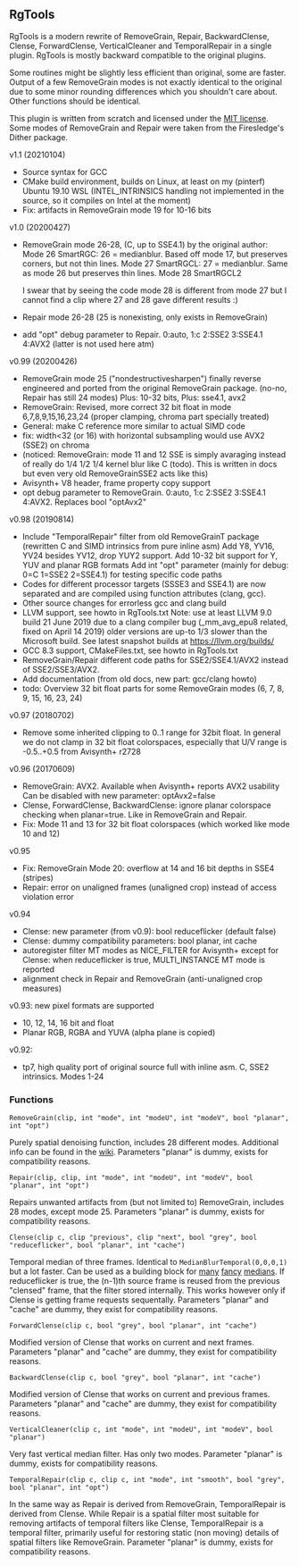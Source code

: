 ## RgTools

RgTools is a modern rewrite of RemoveGrain, Repair, BackwardClense, Clense, ForwardClense, VerticalCleaner and TemporalRepair in a single plugin. RgTools is mostly backward compatible to the original plugins.

Some routines might be slightly less efficient than original, some are faster. Output of a few RemoveGrain modes is not exactly identical to the original due to some minor rounding differences which you shouldn't care about. Other functions should be identical.

This plugin is written from scratch and licensed under the [MIT license][1]. Some modes of RemoveGrain and Repair were taken from the Firesledge's Dither package.

v1.1 (20210104)
- Source syntax for GCC
- CMake build environment, builds on Linux, at least on my (pinterf) Ubuntu 19.10 WSL
  (INTEL_INTRINSICS handling not implemented in the source, so it compiles on Intel at the moment)
- Fix: artifacts in RemoveGrain mode 19 for 10-16 bits

v1.0 (20200427)
- RemoveGrain mode 26-28, (C, up to SSE4.1)
  by the original author:
  Mode 26 SmartRGC: 26 = medianblur. Based off mode 17, but preserves corners, but not thin lines.
  Mode 27 SmartRGCL: 27 = medianblur. Same as mode 26 but preserves thin lines.
  Mode 28 SmartRGCL2

  I swear that by seeing the code mode 28 is different from mode 27 but I cannot find a clip where 27 and 28 gave different results :)

- Repair mode 26-28 (25 is nonexisting, only exists in RemoveGrain)
- add "opt" debug parameter to Repair. 0:auto, 1:c 2:SSE2 3:SSE4.1 4:AVX2 (latter is not used here atm)

v0.99 (20200426)
- RemoveGrain mode 25 ("nondestructivesharpen") finally reverse engineered 
  and ported from the original RemoveGrain package. (no-no, Repair has still 24 modes)
  Plus: 10-32 bits, Plus: sse4.1, avx2
- RemoveGrain: Revised, more correct 32 bit float in mode 6,7,8,9,15,16,23,24 
  (proper clamping, chroma part specially treated)
- General: make C reference more similar to actual SIMD code
- fix: width<32 (or 16) with horizontal subsampling would use AVX2 (SSE2) on chroma
- (noticed: RemoveGrain: mode 11 and 12 SSE is simply avaraging
   instead of really do 1/4 1/2 1/4 kernel blur like C (todo).
   This is written in docs but even very old RemoveGrainSSE2 acts like this)
- Avisynth+ V8 header, frame property copy support
- opt debug parameter to RemoveGrain. 0:auto, 1:c 2:SSE2 3:SSE4.1 4:AVX2. Replaces bool "optAvx2"

v0.98 (20190814)
- Include "TemporalRepair" filter from old RemoveGrainT package (rewritten C and SIMD intrinsics from pure inline asm)
  Add Y8, YV16, YV24 besides YV12, drop YUY2 support.
  Add 10-32 bit support for Y, YUV and planar RGB formats
  Add int "opt" parameter (mainly for debug: 0=C 1=SSE2 2=SSE4.1) for testing specific code paths
- Codes for different processor targets (SSSE3 and SSE4.1) are now separated and are compiled using function attributes (clang, gcc).
- Other source changes for errorless gcc and clang build
- LLVM support, see howto in RgTools.txt
  Note: use at least LLVM 9.0 build 21 June 2019 due to a clang compiler bug (_mm_avg_epu8 related, fixed on April 14 2019) older versions are up-to 1/3 slower than the Microsoft build.
  See latest snapshot builds at https://llvm.org/builds/
- GCC 8.3 support, CMakeFiles.txt, see howto in RgTools.txt
- RemoveGrain/Repair different code paths for SSE2/SSE4.1/AVX2 instead of SSE2/SSE3/AVX2.
- Add documentation (from old docs, new part: gcc/clang howto)
- todo: Overview 32 bit float parts for some RemoveGrain modes (6, 7, 8, 9, 15, 16, 23, 24)

v0.97 (20180702)
- Remove some inherited clipping to 0..1 range for 32bit float.
  In general we do not clamp in 32 bit float colorspaces, especially that U/V range is -0.5..+0.5 from Avisynth+ r2728

v0.96 (20170609)
- RemoveGrain: AVX2. Available when Avisynth+ reports AVX2 usability
  Can be disabled with new parameter: optAvx2=false
- Clense, ForwardClense, BackwardClense: ignore planar colorspace checking when planar=true. Like in RemoveGrain and Repair.
- Fix: Mode 11 and 13 for 32 bit float colorspaces (which worked like mode 10 and 12)

v0.95
- Fix: RemoveGrain Mode 20: overflow at 14 and 16 bit depths in SSE4 (stripes)
- Repair: error on unaligned frames (unaligned crop) instead of access violation error

v0.94
- Clense: new parameter (from v0.9): bool reduceflicker (default false)
- Clense: dummy compatibility parameters: bool planar, int cache
- autoregister filter MT modes as NICE_FILTER for Avisynth+
  except for Clense: when reduceflicker is true, MULTI_INSTANCE MT mode is reported
- alignment check in Repair and RemoveGrain (anti-unaligned crop measures)  

v0.93: new pixel formats are supported
- 10, 12, 14, 16 bit and float 
- Planar RGB, RGBA and YUVA (alpha plane is copied)

v0.92:
- tp7, high quality port of original source full with inline asm. C, SSE2 intrinsics. Modes 1-24

### Functions
```
RemoveGrain(clip, int "mode", int "modeU", int "modeV", bool "planar", int "opt")
```
Purely spatial denoising function, includes 28 different modes. Additional info can be found in the [wiki][2].
Parameters "planar" is dummy, exists for compatibility reasons.

```
Repair(clip, clip, int "mode", int "modeU", int "modeV", bool "planar", int "opt")
```
Repairs unwanted artifacts from (but not limited to) RemoveGrain, includes 28 modes, except mode 25.
Parameters "planar" is dummy, exists for compatibility reasons.

```
Clense(clip c, clip "previous", clip "next", bool "grey", bool "reduceflicker", bool "planar", int "cache")
```
Temporal median of three frames. Identical to `MedianBlurTemporal(0,0,0,1)` but a lot faster. Can be used as a building block for [many][3] [fancy][4] [medians][5].
If reduceflicker is true, the (n-1)th source frame is reused from the previous "clensed" frame, that the filter stored internally. 
This works however only if Clense is getting frame requests sequentally.
Parameters "planar" and "cache" are dummy, they exist for compatibility reasons.

```
ForwardClense(clip c, bool "grey", bool "planar", int "cache")
```
Modified version of Clense that works on current and next frames.
Parameters "planar" and "cache" are dummy, they exist for compatibility reasons.

```
BackwardClense(clip c, bool "grey", bool "planar", int "cache")
```
Modified version of Clense that works on current and previous frames.
Parameters "planar" and "cache" are dummy, they exist for compatibility reasons.

```
VerticalCleaner(clip c, int "mode", int "modeU", int "modeV", bool "planar")
```
Very fast vertical median filter. Has only two modes.
Parameter "planar" is dummy, exists for compatibility reasons.

```
TemporalRepair(clip c, clip c, int "mode", int "smooth", bool "grey", bool "planar", int "opt")
```
In the same way as Repair is derived from RemoveGrain, TemporalRepair is derived from Clense.
While Repair is a spatial filter most suitable for removing artifacts of temporal filters like Clense, TemporalRepair is a temporal filter,
primarily useful for restoring static (non moving) details of spatial filters like RemoveGrain. 
Parameter "planar" is dummy, exists for compatibility reasons.

  [1]: http://opensource.org/licenses/MIT
  [2]: https://github.com/tp7/RgTools/wiki/RemoveGrain
  [3]: http://mechaweaponsvidya.wordpress.com/2014/01/31/enter-title-here/
  [4]: http://mechaweaponsvidya.wordpress.com/2014/04/23/ricing-your-temporal-medians-for-maximum-speed/
  [5]: http://mechaweaponsvidya.wordpress.com/2014/05/14/clense-versus-mt_clamp/
  [6]: https://github.com/pinterf/RgTools

